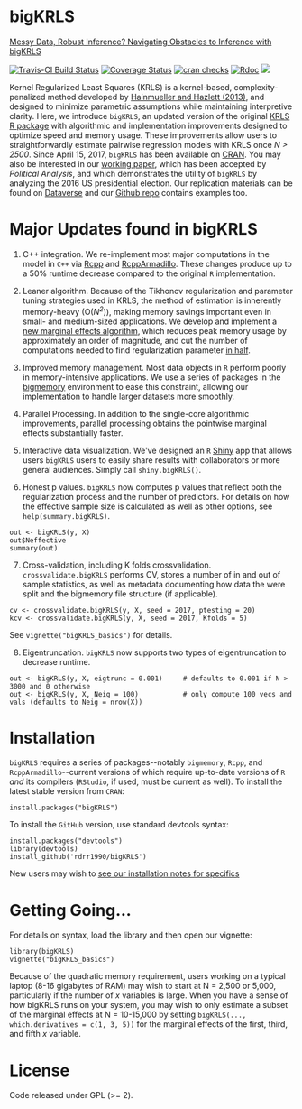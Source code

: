 # bigKRLS
[Messy Data, Robust Inference? Navigating Obstacles to Inference with bigKRLS](http://www.citeulike.org/user/guhjy/article/14213170)

[![Travis-CI Build Status](https://travis-ci.org/rdrr1990/bigKRLS.svg?branch=master)](https://travis-ci.org/rdrr1990/bigKRLS)
[![Coverage Status](https://img.shields.io/codecov/c/github/rdrr1990/bigKRLS/master.svg)](https://codecov.io/github/rdrr1990/bigKRLS?branch=master) [![cran checks](https://cranchecks.info/badges/summary/bigKRLS)](https://cranchecks.info/pkgs/bigKRLS) [![Rdoc](http://www.rdocumentation.org/badges/version/bigKRLS)](http://www.rdocumentation.org/packages/bigKRLS) ![](http://cranlogs.r-pkg.org/badges/grand-total/bigKRLS)
 
Kernel Regularized Least Squares (KRLS) is a kernel-based, complexity-penalized method developed by [Hainmueller and Hazlett (2013)](http://pan.oxfordjournals.org/content/22/2/143), and designed to minimize parametric assumptions while maintaining interpretive clarity. Here, we introduce `bigKRLS`, an updated version of the original [KRLS R package](https://CRAN.R-project.org/package=KRLS) with algorithmic and implementation improvements designed to optimize speed and memory usage. These improvements allow users to straightforwardly estimate pairwise regression models with KRLS once *N > 2500*. Since April 15, 2017, `bigKRLS` has been available on  [CRAN](http://www.rdocumentation.org/badges/version/bigKRLS). You may also be interested in our [working paper](https://web.stanford.edu/~pmohanty/mohanty_shaffer_workingpaper.pdf), which has been accepted by *Political Analysis*, and which demonstrates the utility of `bigKRLS` by analyzing the 2016 US presidential election. Our replication materials can be found on [Dataverse](https://doi.org/10.7910/DVN/CYYLOK) and our [Github repo](https://github.com/rdrr1990/bigKRLS/tree/master/examples) contains examples too.

# Major Updates found in bigKRLS

1. C++ integration. We re-implement most major computations in the model in `C++` via [Rcpp](https://CRAN.R-project.org/package=Rcpp) and [RcppArmadillo](https://CRAN.R-project.org/package=RcppArmadillo). These changes produce up to a 50% runtime decrease compared to the original `R` implementation.

2. Leaner algorithm. Because of the Tikhonov regularization and parameter tuning strategies used in KRLS, the method of estimation is inherently memory-heavy (O(*N<sup>2</sup>*)), making memory savings important even in small- and medium-sized applications. We develop and implement a [new marginal effects algorithm](https://github.com/rdrr1990/bigKRLS/blob/master/src/bigderiv_v3.cpp), which reduces peak memory usage by approximately an order of magnitude, and cut the number of computations needed to find regularization parameter [in half](https://github.com/rdrr1990/bigKRLS/blob/master/src/solveforc.cpp).

3. Improved memory management. Most data objects in `R` perform poorly in memory-intensive applications. We use a series of packages in the [bigmemory](https://CRAN.R-project.org/package=bigmemory) environment to ease this constraint, allowing our implementation to handle larger datasets more smoothly.

4. Parallel Processing. In addition to the single-core algorithmic improvements, parallel processing obtains the pointwise marginal effects substantially faster.

5. Interactive data visualization. We've designed an `R` [Shiny](shiny.rstudio.com) app that allows users `bigKRLS` users to easily share results with collaborators or more general audiences. Simply call `shiny.bigKRLS()`. 

6. Honest p values. `bigKRLS` now computes p values that reflect both the regularization process and the number of predictors. For details on how the effective sample size is calculated as well as other options, see `help(summary.bigKRLS)`.

```
out <- bigKRLS(y, X)
out$Neffective
summary(out)
```

7. Cross-validation, including K folds crossvalidation. `crossvalidate.bigKRLS` performs CV, stores a number of in and out of sample statistics, as well as metadata documenting how data the were split and the bigmemory file structure (if applicable). 

```
cv <- crossvalidate.bigKRLS(y, X, seed = 2017, ptesting = 20)
kcv <- crossvalidate.bigKRLS(y, X, seed = 2017, Kfolds = 5)
``` 
See `vignette("bigKRLS_basics")` for details.

8. Eigentruncation. `bigKRLS` now supports two types of eigentruncation to decrease runtime.

```
out <- bigKRLS(y, X, eigtrunc = 0.001)     # defaults to 0.001 if N > 3000 and 0 otherwise
out <- bigKRLS(y, X, Neig = 100)           # only compute 100 vecs and vals (defaults to Neig = nrow(X))
```
 




# Installation

`bigKRLS` requires a series of packages--notably `bigmemory`, `Rcpp`, and `RcppArmadillo`--current versions of which require up-to-date versions of `R` *and* its compilers (`RStudio`, if used, must be current as well). To install the latest stable version from `CRAN`:
```
install.packages("bigKRLS")
```
To install the `GitHub` version, use standard devtools syntax:

```
install.packages("devtools")
library(devtools)
install_github('rdrr1990/bigKRLS')
```
New users may wish to [see our installation notes for specifics](https://github.com/rdrr1990/code/blob/master/bigKRLS_installation.md)



# Getting Going...
For details on syntax, load the library and then open our vignette:
```
library(bigKRLS)
vignette("bigKRLS_basics")
```
Because of the quadratic memory requirement, users working on a typical laptop (8-16 gigabytes of RAM) may wish to start at N = 2,500 or 5,000, particularly if the number of *x* variables is large. When you have a sense of how bigKRLS runs on your system, you may wish to only estimate a subset of the marginal effects at N = 10-15,000 by setting `bigKRLS(..., which.derivatives = c(1, 3, 5))` for the marginal effects of the first, third, and fifth *x* variable. 

# License 
Code released under GPL (>= 2).
